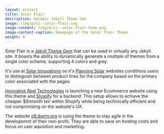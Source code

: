 ```yaml
---
layout: project
title: Solar Flair
description: Dynamic Jekyll Theme Gem
image: /img/proj--solar-flair.svg
image-content: /img/proj--solar-flair-home.png
image-content-caption: Homepage of the Solar Flair Theme 
weight: 8
---
```


Solar Flair is a [Jekyll Theme Gem](https://jekyllrb.com/) that can be used in virtually any Jekyll site. It boasts the ability to dynamically generate a multiple of themes from a single color scheme, supporting 4 colors and grey.

It's use at [Solar Innovations](https://solarinnovations.com) on it's [Planning Solar](https://planning.solar) websites conditions users to distinguish between product lines for the company based on the primary color associated with the pages.

[Innovative Reel Technologies](https://innovativereeltechnologies.com) is launching a new Ecommerce website using this theme and [Shopify](https://www.shopify.com/) for a backend. This setup allows to achieve the cheaper $9/month teir within Shopify while being techinically efficient and not comprimising on the website's UX.

The website [ofLiberty.org](https://ofliberty.org) is using the theme to stay agile in the developemnt of their non-profit. They are able to save on hosting costs and focus on user aquisition and marketing.